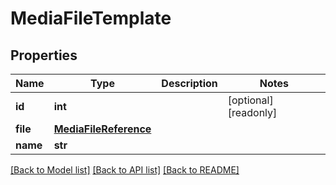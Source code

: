 # MediaFileTemplate

## Properties

Name | Type | Description | Notes
------------ | ------------- | ------------- | -------------
**id** | **int** |  | [optional] [readonly] 
**file** | [**MediaFileReference**](MediaFileReference.md) |  | 
**name** | **str** |  | 

[[Back to Model list]](../#documentation-for-models) [[Back to API list]](../#documentation-for-api-endpoints) [[Back to README]](../)


